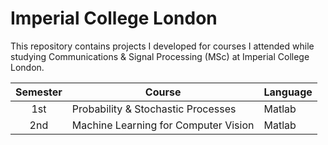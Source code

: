 # Imperial College London 

This repository contains projects I developed for courses I attended while studying Communications & Signal Processing (MSc) at Imperial College London.


| Semester | Course                           | Language      |
| :------: | -------------------------------- | ------------- |
| 1st      | Probability & Stochastic Processes		      | Matlab        |
| 2nd      | Machine Learning for Computer Vision     | Matlab          |
